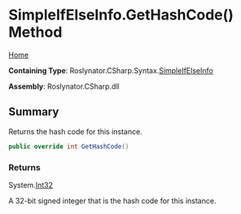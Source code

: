 # SimpleIfElseInfo\.GetHashCode\(\) Method

[Home](../../../../../README.md)

**Containing Type**: Roslynator\.CSharp\.Syntax\.[SimpleIfElseInfo](../README.md)

**Assembly**: Roslynator\.CSharp\.dll

## Summary

Returns the hash code for this instance\.

```csharp
public override int GetHashCode()
```

### Returns

System\.[Int32](https://docs.microsoft.com/en-us/dotnet/api/system.int32)

A 32\-bit signed integer that is the hash code for this instance\.